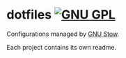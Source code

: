 dotfiles [![GNU GPL](http://img.shields.io/:license-gpl3-blue.svg)](http://www.gnu.org/licenses/gpl-3.0.html)
========

Configurations managed by [GNU Stow](http://www.gnu.org/software/stow/).

Each project contains its own readme.
